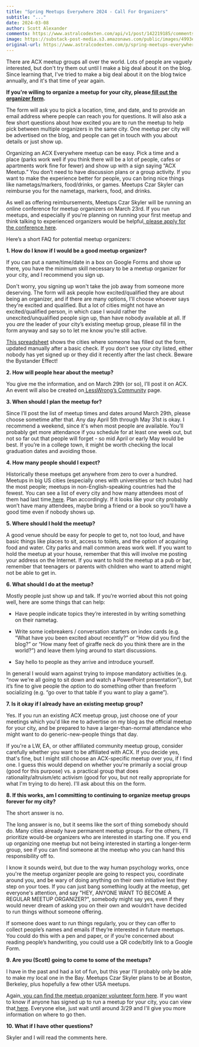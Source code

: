 ```yaml
---
title: "Spring Meetups Everywhere 2024 - Call For Organizers"
subtitle: "..."
date: 2024-03-08
author: Scott Alexander
comments: https://www.astralcodexten.com/api/v1/post/142219185/comments?&all_comments=true
image: https://substack-post-media.s3.amazonaws.com/public/images/4993e289-9046-4088-94c0-90126b7c2ca1_1000x667.jpeg
original-url: https://www.astralcodexten.com/p/spring-meetups-everywhere-2024-call
---
```

There are ACX meetup groups all over the world. Lots of people are vaguely interested, but don't try them out until I make a big deal about it on the blog. Since learning that, I've tried to make a big deal about it on the blog twice annually, and it's that time of year again.

**If you're willing to organize a meetup for your city, please[ fill out the organizer form](https://forms.gle/N7armfeK7C5ZznkU6).**

The form will ask you to pick a location, time, and date, and to provide an email address where people can reach you for questions. It will also ask a few short questions about how excited you are to run the meetup to help pick between multiple organizers in the same city. One meetup per city will be advertised on the blog, and people can get in touch with you about details or just show up.

Organizing an ACX Everywhere meetup can be easy. Pick a time and a place (parks work well if you think there will be a lot of people, cafes or apartments work fine for fewer) and show up with a sign saying “ACX Meetup.” You don’t need to have discussion plans or a group activity. If you want to make the experience better for people, you can bring nice things like nametags/markers, food/drinks, or games. Meetups Czar Skyler can reimburse you for the nametags, markers, food, and drinks.

As well as offering reimbursements, Meetups Czar Skyler will be running an online conference for meetup organizers on March 23rd. If you run meetups, and especially if you're planning on running your first meetup and think talking to experienced organizers would be helpful,[ please apply for the conference here](https://forms.gle/fiKmHrH65gkpUc8H7).

Here’s a short FAQ for potential meetup organizers:

**1\. How do I know if I would be a good meetup organizer?**

If you can put a name/time/date in a box on Google Forms and show up there, you have the minimum skill necessary to be a meetup organizer for your city, and I recommend you sign up. 

Don't worry, you signing up won't take the job away from someone more deserving. The form will ask people how excited/qualified they are about being an organizer, and if there are many options, I'll choose whoever says they're excited and qualified. But a lot of cities might not have an excited/qualified person, in which case I would rather the unexcited/unqualified people sign up, than have nobody available at all. If you _are_ the leader of your city’s existing meetup group, please fill in the form anyway and say so to let me know you’re still active.

[This spreadsheet](https://docs.google.com/spreadsheets/d/1f4J7Vid7nV9U4IEOPgU0EOKsya33iV_OfwMLMstez60/edit?usp=sharing) shows the cities where someone has filled out the form, updated manually after a basic check. If you don’t see your city listed, either nobody has yet signed up or they did it recently after the last check. Beware the Bystander Effect!

**2\. How will people hear about the meetup?**

You give me the information, and on March 29th (or so), I’ll post it on ACX. An event will also be created on[ LessWrong’s Community](https://www.lesswrong.com/community) page. 

**3\. When should I plan the meetup for?**

Since I’ll post the list of meetup times and dates around March 29th, please choose sometime after that. Any day April 5th through May 31st is okay. I recommend a weekend, since it's when most people are available. You’ll probably get more attendance if you schedule for at least one week out, but not so far out that people will forget - so mid April or early May would be best. If you’re in a college town, it might be worth checking the local graduation dates and avoiding those.

**4\. How many people should I expect?**

Historically these meetups get anywhere from zero to over a hundred. Meetups in big US cities (especially ones with universities or tech hubs) had the most people; meetups in non-English-speaking countries had the fewest. You can see a list of every city and how many attendees most of them had last time[ here](https://docs.google.com/spreadsheets/d/1awPp1g2YigcGXOqaLPb8ecED0kRra9Q_KRcG-uyHomA/edit?usp=sharing). Plan accordingly. If it looks like your city probably won’t have many attendees, maybe bring a friend or a book so you’ll have a good time even if nobody shows up.

**5\. Where should I hold the meetup?**

A good venue should be easy for people to get to, not too loud, and have basic things like places to sit, access to toilets, and the option of acquiring food and water. City parks and mall common areas work well. If you want to hold the meetup at your house, remember that this will involve me posting your address on the Internet. If you want to hold the meetup at a pub or bar, remember that teenagers or parents with children who want to attend might not be able to get in. 

**6\. What should I do at the meetup?**

Mostly people just show up and talk. If you’re worried about this not going well, here are some things that can help:

  * Have people indicate topics they’re interested in by writing something on their nametag.

  * Write some icebreakers / conversation starters on index cards (e.g. “What have you been excited about recently?” or “How did you find the blog?” or “How many feet of giraffe neck do you think there are in the world?”) and leave them lying around to start discussions.

  * Say hello to people as they arrive and introduce yourself.




In general I would warn against trying to impose mandatory activities (e.g. “now we're all going to sit down and watch a PowerPoint presentation”), but it’s fine to give people the _option_ to do something other than freeform socializing (e.g. “go over to that table if you want to play a game”).

**7\. Is it okay if I already have an existing meetup group?**

Yes. If you run an existing ACX meetup group, just choose one of your meetings which you'd like me to advertise on my blog as the official meetup for your city, and be prepared to have a larger-than-normal attendance who might want to do generic-new-people things that day.

If you're a LW, EA, or other affiliated community meetup group, consider carefully whether you want to be affiliated with ACX. If you decide yes, that's fine, but I might still choose an ACX-specific meetup over you, if I find one. I guess this would depend on whether you're primarily a social group (good for this purpose) vs. a practical group that does rationality/altruism/etc activism (good for you, but not really appropriate for what I'm trying to do here). I'll ask about this on the form.

**8\. If this works, am I committing to continuing to organize meetup groups forever for my city?**

The short answer is no.

The long answer is no, but it seems like the sort of thing somebody should do. Many cities already have permanent meetup groups. For the others, I'll prioritize would-be organizers who are interested in starting one. If you end up organizing one meetup but not being interested in starting a longer-term group, see if you can find someone at the meetup who you can hand this responsibility off to.

I know it sounds weird, but due to the way human psychology works, once you're the meetup organizer people are going to respect you, coordinate around you, and be wary of doing anything on their own initiative lest they step on your toes. If you can just bang something loudly at the meetup, get everyone's attention, and say "HEY, ANYONE WANT TO BECOME A REGULAR MEETUP ORGANIZER?", somebody might say yes, even if they would never dream of asking you on their own and wouldn’t have decided to run things without someone offering. 

If someone does want to run things regularly, you or they can offer to collect people’s names and emails if they’re interested in future meetups. You could do this with a pen and paper, or if you’re concerned about reading people’s handwriting, you could use a QR code/bitly link to a Google Form.

**9\. Are you (Scott) going to come to some of the meetups?**

I have in the past and had a lot of fun, but this year I’ll probably only be able to make my local one in the Bay. Meetups Czar Skyler plans to be at Boston, Berkeley, plus hopefully a few other USA meetups.

Again,[ you can find the meetup organizer volunteer form here](https://forms.gle/N7armfeK7C5ZznkU6). If you want to know if anyone has signed up to run a meetup for your city, you can view that[ here](https://docs.google.com/spreadsheets/d/1f4J7Vid7nV9U4IEOPgU0EOKsya33iV_OfwMLMstez60/edit?usp=sharing). Everyone else, just wait until around 3/29 and I'll give you more information on where to go then.

**10\. What if I have other questions?**

Skyler and I will read the comments here.
